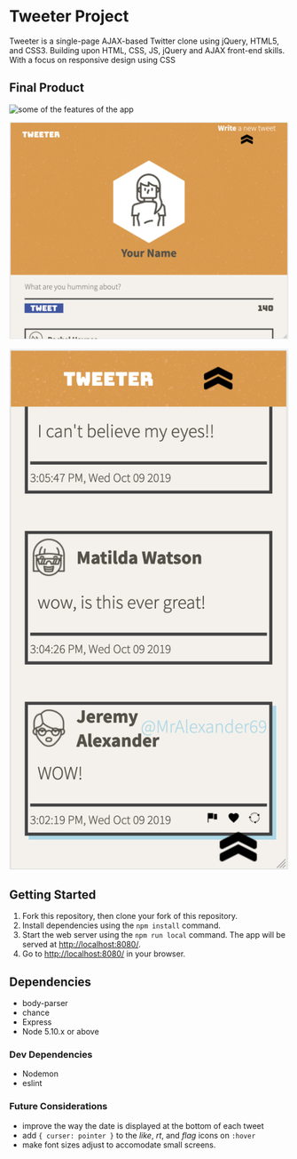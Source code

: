 # Tweeter Project

Tweeter is a single-page AJAX-based Twitter clone using jQuery, HTML5, and CSS3. Building upon HTML, CSS, JS, jQuery and AJAX front-end skills. With a focus on responsive design using CSS

## Final Product

![some of the features of the app](docs/feature-examples.gif)

![a narrower view](docs/under-1024.png)

![a mobile view](docs/phone-size.png)


## Getting Started

1. Fork this repository, then clone your fork of this repository.
2. Install dependencies using the `npm install` command.
3. Start the web server using the `npm run local` command. The app will be served at <http://localhost:8080/>.
4. Go to <http://localhost:8080/> in your browser.

## Dependencies

- body-parser
- chance
- Express
- Node 5.10.x or above

### Dev Dependencies

- Nodemon
- eslint

### Future Considerations

- improve the way the date is displayed at the bottom of each tweet
- add `{ curser: pointer }` to the *like*, *rt*, and *flag* icons on `:hover`
- make font sizes adjust to accomodate small screens.